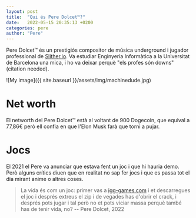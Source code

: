 ```yaml
---
layout: post
title:  "Qui és Pere Dolcet™?"
date:   2022-05-15 20:35:13 +0200
categories: pere
author: "Pere"
---
```


Pere Dolcet™ és un prestigiós compositor de música underground i jugador professional de [Slither.io](slither.io).
Va estudiar Enginyeria Informàtica a la Universitat de Barcelona una mica, i ho va deixar perquè "els profes són
downs" (citation needed). 

![My image]({{ site.baseurl }}/assets/img/machinedude.jpg)

# Net worth
El networth del Pere Dolcet™ està al voltant de 900 Dogecoin, que equival a 77,86€ però ell confia en que l'Elon Musk
farà que torni a pujar.

# Jocs
El 2021 el Pere va anunciar que estava fent un joc i que hi hauria demo. Però alguns crítics diuen que en realitat no
sap fer jocs i que es passa tot el dia mirant anime o altres coses.

> La vida és com un joc: primer vas
> a [igg-games.com](https://igg-games.com/) i et descarregues
> el joc i després extreus el zip i de vegades has
> d'obrir el crack, i després pots jugar i tal però
> no et pots viciar massa perquè també has de tenir vida, no?
> -- Pere Dolcet, 2022
